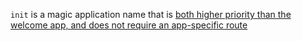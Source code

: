 `init` is a magic application name that is [both higher priority than the welcome app, and 
does not require an app-specific route](http://web2py.com/books/default/chapter/29/04/the-core#Dispatching)